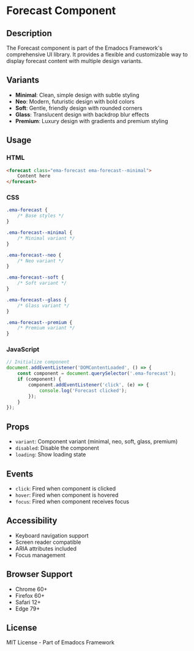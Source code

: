 # Forecast Component

## Description
The Forecast component is part of the Emadocs Framework's comprehensive UI library. It provides a flexible and customizable way to display forecast content with multiple design variants.

## Variants
- **Minimal**: Clean, simple design with subtle styling
- **Neo**: Modern, futuristic design with bold colors
- **Soft**: Gentle, friendly design with rounded corners
- **Glass**: Translucent design with backdrop blur effects
- **Premium**: Luxury design with gradients and premium styling

## Usage

### HTML
```html
<forecast class="ema-forecast ema-forecast--minimal">
    Content here
</forecast>
```

### CSS
```css
.ema-forecast {
    /* Base styles */
}

.ema-forecast--minimal {
    /* Minimal variant */
}

.ema-forecast--neo {
    /* Neo variant */
}

.ema-forecast--soft {
    /* Soft variant */
}

.ema-forecast--glass {
    /* Glass variant */
}

.ema-forecast--premium {
    /* Premium variant */
}
```

### JavaScript
```javascript
// Initialize component
document.addEventListener('DOMContentLoaded', () => {
    const component = document.querySelector('.ema-forecast');
    if (component) {
        component.addEventListener('click', (e) => {
            console.log('Forecast clicked');
        });
    }
});
```

## Props
- `variant`: Component variant (minimal, neo, soft, glass, premium)
- `disabled`: Disable the component
- `loading`: Show loading state

## Events
- `click`: Fired when component is clicked
- `hover`: Fired when component is hovered
- `focus`: Fired when component receives focus

## Accessibility
- Keyboard navigation support
- Screen reader compatible
- ARIA attributes included
- Focus management

## Browser Support
- Chrome 60+
- Firefox 60+
- Safari 12+
- Edge 79+

## License
MIT License - Part of Emadocs Framework
